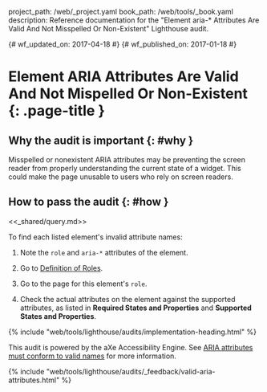 project_path: /web/_project.yaml
book_path: /web/tools/_book.yaml
description: Reference documentation for the "Element aria-* Attributes Are Valid And Not Misspelled Or Non-Existent" Lighthouse audit.

{# wf_updated_on: 2017-04-18 #}
{# wf_published_on: 2017-01-18 #}

# Element ARIA Attributes Are Valid And Not Mispelled Or Non-Existent  {: .page-title }

## Why the audit is important {: #why }

Misspelled or nonexistent ARIA attributes may be preventing the screen reader
from properly understanding the current state of a widget. This could make the
page unusable to users who rely on screen readers.

## How to pass the audit {: #how }

<<_shared/query.md>>

To find each listed element's invalid attribute names:

1. Note the `role` and `aria-*` attributes of the element.

1. Go to [Definition of Roles][roles].

1. Go to the page for this element's `role`.

1. Check the actual attributes on the element against the supported attributes,
   as listed in **Required States and Properties** and **Supported States
   and Properties**.

[qs]: /web/tools/chrome-devtools/console/command-line-reference#queryselector
[qsa]: /web/tools/chrome-devtools/console/command-line-reference#queryselectorall
[xp]: /web/tools/chrome-devtools/console/command-line-reference#xpath
[roles]: https://www.w3.org/TR/wai-aria/roles#role_definitions

{% include "web/tools/lighthouse/audits/implementation-heading.html" %}

This audit is powered by the aXe Accessibility Engine. See [ARIA attributes
must conform to valid names][axe] for more information.

[axe]: https://dequeuniversity.com/rules/axe/1.1/aria-valid-attr


{% include "web/tools/lighthouse/audits/_feedback/valid-aria-attributes.html" %}
